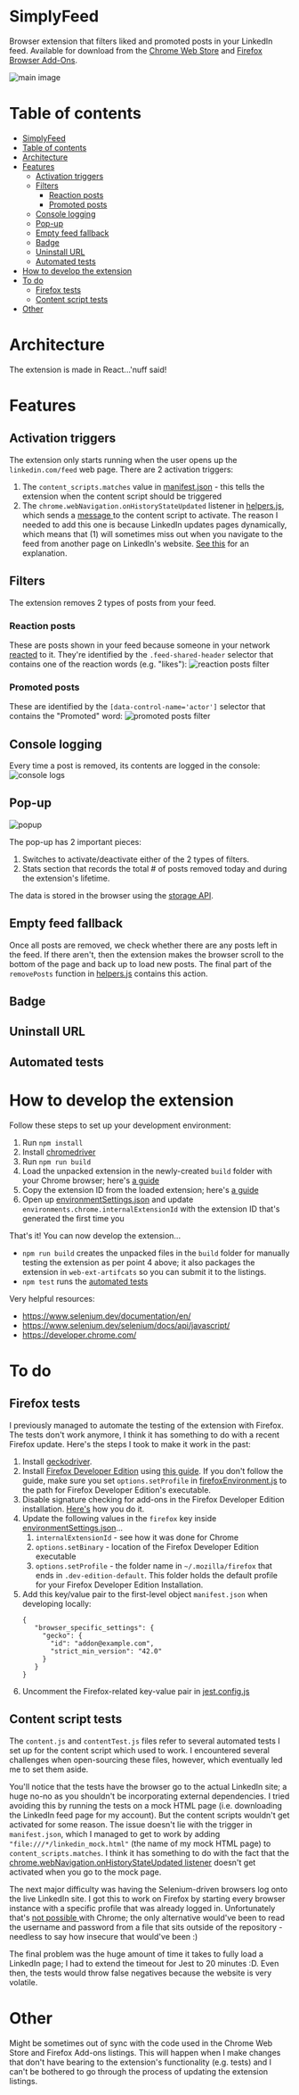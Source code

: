 # SimplyFeed

Browser extension that filters liked and promoted posts in your LinkedIn feed. Available for download from the [Chrome Web Store](https://chrome.google.com/webstore/detail/simplyfeed-linkedin-feed/hpjgkdecioodgjhhdoagefbbdlljkpic) and [Firefox Browser Add-Ons](https://addons.mozilla.org/en-GB/firefox/addon/simplyfeed-linkedin-filter/).

![main image](readme/main_image.jpg)

# Table of contents

- [SimplyFeed](#simplyfeed)
- [Table of contents](#table-of-contents)
- [Architecture](#architecture)
- [Features](#features)
  - [Activation triggers](#activation-triggers)
  - [Filters](#filters)
    - [Reaction posts](#reaction-posts)
    - [Promoted posts](#promoted-posts)
  - [Console logging](#console-logging)
  - [Pop-up](#pop-up)
  - [Empty feed fallback](#empty-feed-fallback)
  - [Badge](#badge)
  - [Uninstall URL](#uninstall-url)
  - [Automated tests](#automated-tests)
- [How to develop the extension](#how-to-develop-the-extension)
- [To do](#to-do)
  - [Firefox tests](#firefox-tests)
  - [Content script tests](#content-script-tests)
- [Other](#other)

# Architecture

The extension is made in React...'nuff said!

# Features

## Activation triggers

The extension only starts running when the user opens up the `linkedin.com/feed` web page. There are 2 activation triggers:

1. The `content_scripts.matches` value in [manifest.json](src/manifest.json) - this tells the extension when the content script should be triggered
2. The `chrome.webNavigation.onHistoryStateUpdated` listener in [helpers.js](src/pages/Background/modules/helpers.js), which sends a [message ](https://developer.chrome.com/docs/extensions/mv2/messaging/) to the content script to activate. The reason I needed to add this one is because LinkedIn updates pages dynamically, which means that (1) will sometimes miss out when you navigate to the feed from another page on LinkedIn's website. [See this](https://stackoverflow.com/questions/49665031/content-script-only-loading-on-reload-refresh) for an explanation.

## Filters

The extension removes 2 types of posts from your feed.

### Reaction posts

These are posts shown in your feed because someone in your network [reacted](https://www.linkedin.com/help/linkedin/answer/101466/use-linkedin-reactions?lang=en) to it. They're identified by the `.feed-shared-header` selector that contains one of the reaction words (e.g. "likes"): ![reaction posts filter](readme/reaction_posts_filter.png)

### Promoted posts

These are identified by the `[data-control-name='actor']` selector that contains the "Promoted" word: ![promoted posts filter](readme/promoted_posts_filter.png)

## Console logging

Every time a post is removed, its contents are logged in the console: ![console logs](readme/console_logs.jpg)

## Pop-up

![popup](readme/popup.png)

The pop-up has 2 important pieces:

1. Switches to activate/deactivate either of the 2 types of filters.
2. Stats section that records the total # of posts removed today and during the extension's lifetime.

The data is stored in the browser using the [storage API](https://developer.chrome.com/docs/extensions/reference/storage/).

## Empty feed fallback

Once all posts are removed, we check whether there are any posts left in the feed. If there aren't, then the extension makes the browser scroll to the bottom of the page and back up to load new posts. The final part of the `removePosts` function in [helpers.js](src/pages/Content/modules/helpers.js) contains this action.

## Badge

## Uninstall URL

## Automated tests

# How to develop the extension

Follow these steps to set up your development environment:

1. Run `npm install`
2. Install [chromedriver](https://chromedriver.chromium.org/)
3. Run `npm run build`
4. Load the unpacked extension in the newly-created `build` folder with your Chrome browser; here's [a guide](https://webkul.com/blog/how-to-install-the-unpacked-extension-in-chrome/)
5. Copy the extension ID from the loaded extension; here's [a guide](https://stackoverflow.com/questions/8946325/chrome-extension-id-how-to-find-it)
6. Open up [environmentSettings.json](/test/setup/environmentSettings.json) and update `environments.chrome.internalExtensionId` with the extension ID that's generated the first time you

That's it! You can now develop the extension...

- `npm run build` creates the unpacked files in the `build` folder for manually testing the extension as per point 4 above; it also packages the extension in `web-ext-artifcats` so you can submit it to the listings.
- `npm test` runs the [automated tests](#automated-tests)

Very helpful resources:

- https://www.selenium.dev/documentation/en/
- https://www.selenium.dev/selenium/docs/api/javascript/
- https://developer.chrome.com/

# To do

## Firefox tests

I previously managed to automate the testing of the extension with Firefox. The tests don't work anymore, I think it has something to do with a recent Firefox update. Here's the steps I took to make it work in the past:

1. Install [geckodriver](https://github.com/mozilla/geckodriver).
2. Install [Firefox Developer Edition](https://www.mozilla.org/en-US/firefox/developer/) using [this guide](https://medium.com/@js_debugger/how-to-install-firefox-developer-edition-on-ubuntu-1c7f5f2b6883). If you don't follow the guide, make sure you set `options.setProfile` in [firefoxEnvironment.js](test/setup/firefoxEnvironment.js) to the path for Firefox Developer Edition's executable.
3. Disable signature checking for add-ons in the Firefox Developer Edition installation. [Here's](https://stackoverflow.com/a/31952728) how you do it.
4. Update the following values in the `firefox` key inside [environmentSettings.json](test/setup/environmentSettings.json)...
   1. `internalExtensionId` - see how it was done for Chrome
   2. `options.setBinary` - location of the Firefox Developer Edition executable
   3. `options.setProfile` - the folder name in `~/.mozilla/firefox` that ends in `.dev-edition-default`. This folder holds the default profile for your Firefox Developer Edition Installation.
5. Add this key/value pair to the first-level object `manifest.json` when developing locally:
   ```
   {
      "browser_specific_settings": {
        "gecko": {
          "id": "addon@example.com",
          "strict_min_version": "42.0"
        }
      }
   }
   ```
6. Uncomment the Firefox-related key-value pair in [jest.config.js](jest.config.js)

## Content script tests

The `content.js` and `contentTest.js` files refer to several automated tests I set up for the content script which used to work. I encountered several challenges when open-sourcing these files, however, which eventually led me to set them aside.

You'll notice that the tests have the browser go to the actual LinkedIn site; a huge no-no as you shouldn't be incorporating external dependencies. I tried avoiding this by running the tests on a mock HTML page (i.e. downloading the LinkedIn feed page for my account). But the content scripts wouldn't get activated for some reason. The issue doesn't lie with the trigger in `manifest.json`, which I managed to get to work by adding `"file:///*/linkedin_mock.html"` (the name of my mock HTML page) to `content_scripts.matches`. I think it has something to do with the fact that the [chrome.webNavigation.onHistoryStateUpdated listener](#activation-triggers) doesn't get activated when you go to the mock page.

The next major difficulty was having the Selenium-driven browsers log onto the live LinkedIn site. I got this to work on Firefox by starting every browser instance with a specific profile that was already logged in. Unfortunately that's [not possible ](https://stackoverflow.com/a/34737733/7874516) with Chrome; the only alternative would've been to read the username and password from a file that sits outside of the repository - needless to say how insecure that would've been :)

The final problem was the huge amount of time it takes to fully load a LinkedIn page; I had to extend the timeout for Jest to 20 minutes :D. Even then, the tests would throw false negatives because the website is very volatile.

# Other

Might be sometimes out of sync with the code used in the Chrome Web Store and Firefox Add-ons listings. This will happen when I make changes that don't have bearing to the extension's functionality (e.g. tests) and I can't be bothered to go through the process of updating the extension listings.
